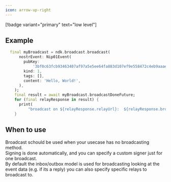 ```yaml
---
icon: arrow-up-right
---
```


[!badge variant="primary" text="low level"]

## Example

```dart
  final myBroadcast = ndk.broadcast.broadcast(
      nostrEvent: Nip01Event(
        pubKey:
            '3bf0c63fcb93463407af97a5e5ee64fa883d107ef9e558472c4eb9aaaefa459d',
        kind: 1,
        tags: [],
        content: 'Hello, World!',
      ),
    );
    final result = await myBroadcast.broadcastDoneFuture;
    for (final relayResponse in result) {
      print(
          "broadcast on ${relayResponse.relayUrl}:  ${relayResponse.broadcastSuccessful}");
    }

```

## When to use

Broadcast schould be used when your usecase has no broadcasting method. \
Signing is done automatically, and you can specify a custom signer just for one broadcast. \
By default the inbox/outbox model is used for broadcasting looking at the event data (e.g. if its a reply) you can also specify specific relays to broadcast to.
